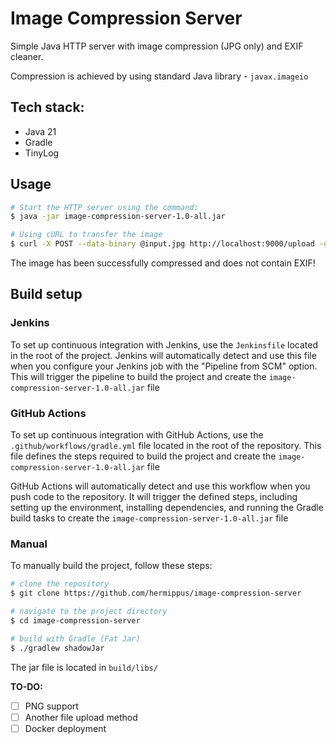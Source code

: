 # Image Compression Server
Simple Java HTTP server with image compression (JPG only) and EXIF cleaner.

Compression is achieved by using standard Java library - `javax.imageio`

## Tech stack:
* Java 21
* Gradle
* TinyLog

## Usage
```bash
# Start the HTTP server using the command:
$ java -jar image-compression-server-1.0-all.jar

# Using cURL to transfer the image
$ curl -X POST --data-binary @input.jpg http://localhost:9000/upload -o output.jpg
```
The image has been successfully compressed and does not contain EXIF!


## Build setup
### Jenkins

To set up continuous integration with Jenkins, use the `Jenkinsfile` located in the root of the project. Jenkins will
automatically detect and use this file when you configure your Jenkins job with the "Pipeline from SCM" option. This
will trigger the pipeline to build the project and create the `image-compression-server-1.0-all.jar` file

### GitHub Actions

To set up continuous integration with GitHub Actions, use the `.github/workflows/gradle.yml` file located in the root of
the repository. This file defines the steps required to build the project and create the `image-compression-server-1.0-all.jar` file

GitHub Actions will automatically detect and use this workflow when you push code to the repository. It will trigger the
defined steps, including setting up the environment, installing dependencies, and running the Gradle build tasks to
create the `image-compression-server-1.0-all.jar` file

### Manual

To manually build the project, follow these steps:

```bash
# clone the repository
$ git clone https://github.com/hermippus/image-compression-server

# navigate to the project directory
$ cd image-compression-server

# build with Gradle (Fat Jar)
$ ./gradlew shadowJar
```

The jar file is located in `build/libs/`


**TO-DO:**
- [ ] PNG support
- [ ] Another file upload method
- [ ] Docker deployment
